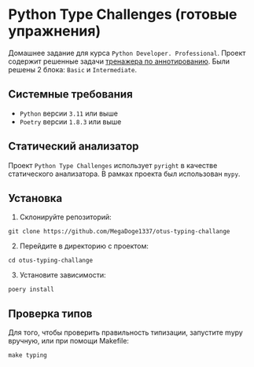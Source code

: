 # Python Type Challenges (готовые упражнения)

Домашнее задание для курса `Python Developer. Professional`. Проект содержит решенные задачи [тренажера по аннотированию](https://python-type-challenges.zeabur.app). Были решены 2 блока: `Basic` и `Intermediate`.

## Системные требования
- `Python` версии `3.11` или выше
- `Poetry` версии `1.8.3` или выше


## Статический анализатор

Проект `Python Type Challenges` использует `pyright` в качестве статического анализатора. В рамках проекта был использован `mypy`.

## Установка

1. Склонируйте репозиторий:
```
git clone https://github.com/MegaDoge1337/otus-typing-challange
```

2. Перейдите в директорию с проектом:
```
cd otus-typing-challange
```

3. Установите зависимости:
```
poery install
```

## Проверка типов

Для того, чтобы проверить правильность типизации, запустите mypy вручную, или при помощи Makefile:
```
make typing
```
